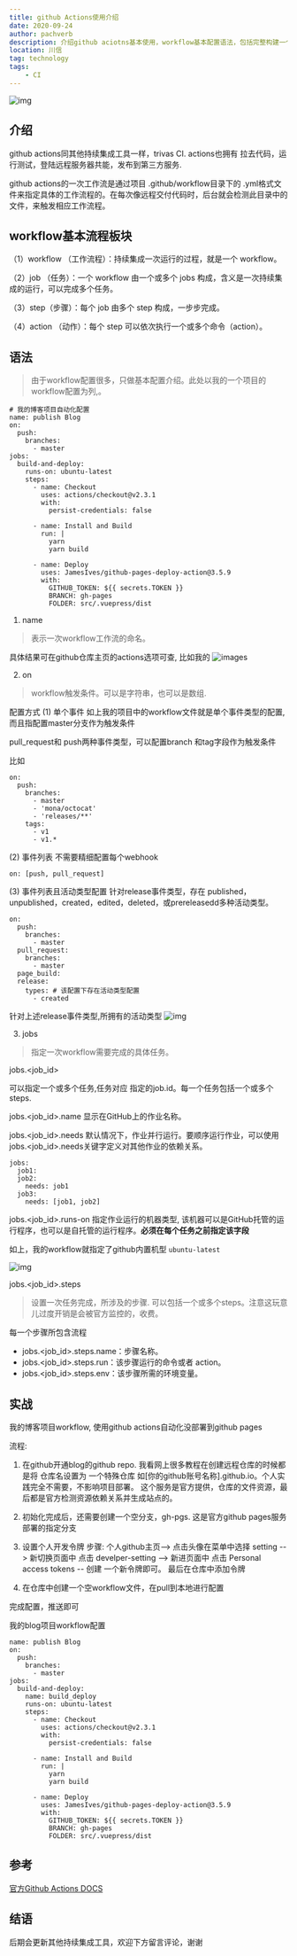 ```yaml
---
title: github Actions使用介绍
date: 2020-09-24
author: pachverb
description: 介绍github aciotns基本使用，workflow基本配置语法，包括完整构建一个工作流实践
location: 川信
tag: technology
tags:
    - CI
---
```

![img](./images/14372881729_9eac0a7fa5_b.jpg)
## 介绍
github actions同其他持续集成工具一样，trivas CI. actions也拥有 拉去代码，运行测试，登陆远程服务器共能，发布到第三方服务.

github actions的一次工作流是通过项目 .github/workflow目录下的 .yml格式文件来指定具体的工作流程的。在每次像远程交付代码时，后台就会检测此目录中的文件，来触发相应工作流程。

## workflow基本流程板块

（1）workflow （工作流程）：持续集成一次运行的过程，就是一个 workflow。

（2）job （任务）：一个 workflow 由一个或多个 jobs 构成，含义是一次持续集成的运行，可以完成多个任务。

（3）step（步骤）：每个 job 由多个 step 构成，一步步完成。

（4）action （动作）：每个 step 可以依次执行一个或多个命令（action）。

## 语法
> 由于workflow配置很多，只做基本配置介绍。此处以我的一个项目的workflow配置为列,。


```
# 我的博客项目自动化配置
name: publish Blog
on:
  push:
    branches: 
      - master 
jobs:
  build-and-deploy:
    runs-on: ubuntu-latest
    steps:
      - name: Checkout
        uses: actions/checkout@v2.3.1
        with:
          persist-credentials: false

      - name: Install and Build 
        run: |
          yarn
          yarn build

      - name: Deploy 
        uses: JamesIves/github-pages-deploy-action@3.5.9
        with:
          GITHUB_TOKEN: ${{ secrets.TOKEN }}
          BRANCH: gh-pages 
          FOLDER: src/.vuepress/dist 
```
1. name
> 表示一次workflow工作流的命名。

具体结果可在github仓库主页的actions选项可查, 比如我的
![images](./images/action-name.png)

2. on 
> workflow触发条件。可以是字符串，也可以是数组.

配置方式
(1) 单个事件
如上我的项目中的workflow文件就是单个事件类型的配置, 而且指配置master分支作为触发条件

pull_request和 push两种事件类型，可以配置branch 和tag字段作为触发条件

比如
```
on:
  push:
    branches:    
      - master
      - 'mona/octocat'
      - 'releases/**'
    tags:        
      - v1             
      - v1.*          
```
(2) 事件列表
不需要精细配置每个webhook
```
on: [push, pull_request]
```
(3) 事件列表且活动类型配置
针对release事件类型，存在 published，unpublished，created，edited，deleted，或prereleasedd多种活动类型。
```
on:
  push:
    branches:
      - master
  pull_request:
    branches:
      - master
  page_build:
  release:
    types: # 该配置下存在活动类型配置
      - created
```
针对上述release事件类型,所拥有的活动类型
![img](./images/release-types.png)

3. jobs
> 指定一次workflow需要完成的具体任务。

jobs.<job_id>

可以指定一个或多个任务,任务对应 指定的job.id。每一个任务包括一个或多个steps. 

jobs.<job_id>.name
显示在GitHub上的作业名称。

jobs.<job_id>.needs
默认情况下，作业并行运行。要顺序运行作业，可以使用jobs.<job_id>.needs关键字定义对其他作业的依赖关系。
```
jobs:
  job1:
  job2:
    needs: job1
  job3:
    needs: [job1, job2]
```
jobs.<job_id>.runs-on 
指定作业运行的机器类型, 该机器可以是GitHub托管的运行程序，也可以是自托管的运行程序。**必须在每个任务之前指定该字段**

如上，我的workflow就指定了github内置机型 ```ubuntu-latest```


![img](./images/github_computer.png)

jobs.<job_id>.steps
> 设置一次任务完成，所涉及的步骤. 可以包括一个或多个steps。注意这玩意儿过度开销是会被官方监控的，收费。

每一个步骤所包含流程

- jobs.<job_id>.steps.name：步骤名称。
- jobs.<job_id>.steps.run：该步骤运行的命令或者 action。
- jobs.<job_id>.steps.env：该步骤所需的环境变量。


## 实战
我的博客项目workflow, 使用github actions自动化没部署到github pages

流程:

1. 在github开通blog的github repo. 我看网上很多教程在创建远程仓库的时候都是将 仓库名设置为 一个特殊仓库 如[你的github账号名称].github.io。个人实践完全不需要，不影响项目部署。 这个服务是官方提供，仓库的文件资源，最后都是官方检测资源依赖关系并生成站点的。

2. 初始化完成后，还需要创建一个空分支，gh-pgs. 这是官方github pages服务部署的指定分支

3. 设置个人开发令牌
步骤: 个人github主页--> 点击头像在菜单中选择 setting --> 新切换页面中 点击 develper-setting --> 新进页面中 点击 Personal access tokens -- 创建 一个新令牌即可。 最后在仓库中添加令牌

4. 在仓库中创建一个空workflow文件，在pull到本地进行配置

完成配置，推送即可

我的blog项目workflow配置

```
name: publish Blog
on:
  push:
    branches: 
      - master 
jobs:
  build-and-deploy:
    name: build_deploy
    runs-on: ubuntu-latest
    steps:
      - name: Checkout
        uses: actions/checkout@v2.3.1
        with:
          persist-credentials: false

      - name: Install and Build 
        run: |
          yarn
          yarn build

      - name: Deploy 
        uses: JamesIves/github-pages-deploy-action@3.5.9
        with:
          GITHUB_TOKEN: ${{ secrets.TOKEN }}
          BRANCH: gh-pages 
          FOLDER: src/.vuepress/dist 

```

## 参考
[官方Github Actions DOCS](https://docs.github.com/en/actions/reference/workflow-syntax-for-github-actions)


## 结语
后期会更新其他持续集成工具，欢迎下方留言评论，谢谢




